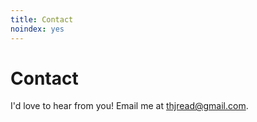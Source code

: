 ```yaml
---
title: Contact
noindex: yes
---
```


# Contact

I'd love to hear from you! Email me at <thjread@gmail.com>.
